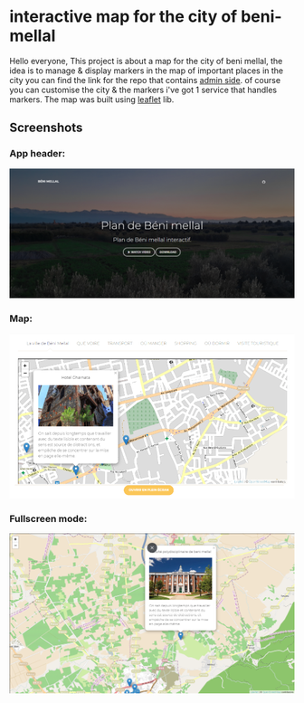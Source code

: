 # interactive map for the city of beni-mellal
Hello everyone, This project is about a map for the city of beni mellal, the idea is to manage & display markers in the map of important
places in the city you can find the link for the repo that contains [admin side](https://github.com/ELATTARIYassine/ng-interactive-map-admin). 
of course you can customise the city & the markers i've got 1 service that handles markers. The map was built using [leaflet](https://leafletjs.com/)
lib.
## Screenshots
### App header:
<img src="https://github.com/ELATTARIYassine/interactive-map-for-the-city-of-beni-mellal/blob/master/images/map-header.PNG" />

### Map:
<img src="https://github.com/ELATTARIYassine/interactive-map-for-the-city-of-beni-mellal/blob/master/images/map.PNG" />

### Fullscreen mode:
<img src="https://github.com/ELATTARIYassine/interactive-map-for-the-city-of-beni-mellal/blob/master/images/fullScreen.PNG" />
